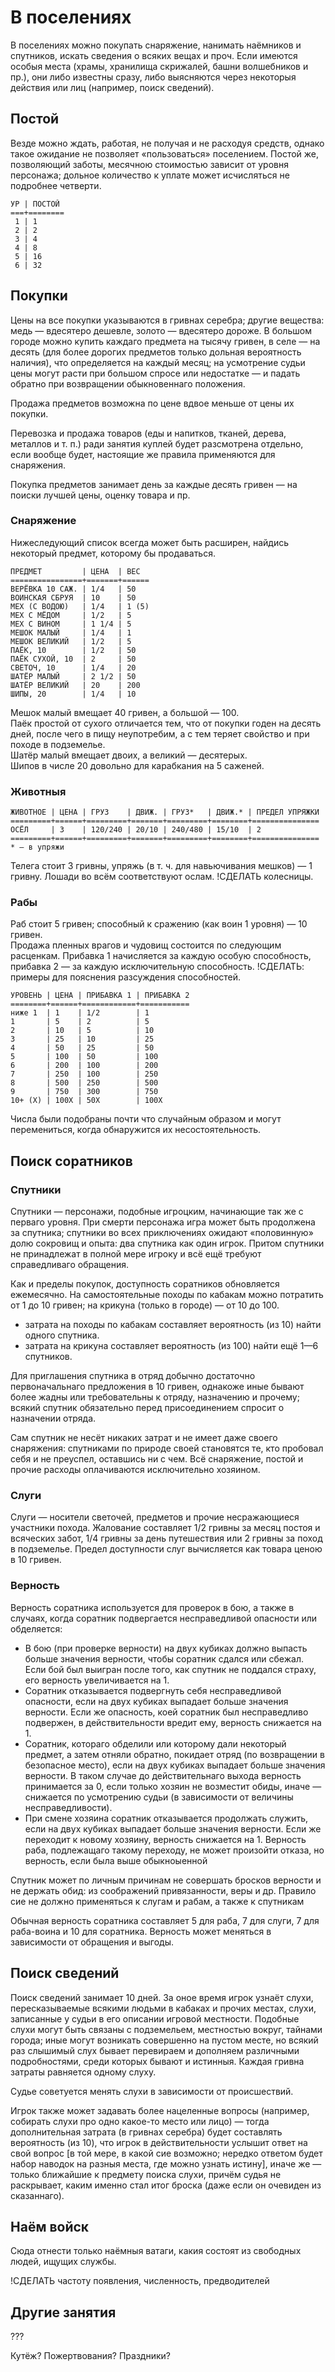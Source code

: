 # В поселениях

В поселениях можно покупать снаряжение, нанимать наёмников и спутников, искать сведения о всяких вещах и проч. Если имеются особыя места (храмы, хранилища скрижалей, башни волшебников и пр.), они либо известны сразу, либо выясняются через некоторыя действия или лиц (например, поиск сведений).

## Постой

Везде можно ждать, работая, не получая и не расходуя средств, однако такое ожидание не позволяет «пользоваться» поселением. Постой же, позволяющий заботы, месячною стоимостью зависит от уровня персонажа; дольное количество к уплате может исчисляться не подробнее четверти.
```
УР | ПОСТОЙ
===+========
 1 | 1
 2 | 2
 3 | 4
 4 | 8
 5 | 16
 6 | 32
```

## Покупки

Цены на все покупки указываются в гривнах серебра; другие вещества: медь — вдесятеро дешевле, золото — вдесятеро дороже. В большом городе можно купить каждаго предмета на тысячу гривен, в селе — на десять (для более дорогих предметов только дольная вероятность наличия), что определяется на каждый месяц; на усмотрение судьи цены могут расти при большом спросе или недостатке — и падать обратно при возвращении обыкновеннаго положения.

Продажа предметов возможна по цене вдвое меньше от цены их покупки.

Перевозка и продажа товаров (еды и напитков, тканей, дерева, металлов и т. п.) ради занятия куплей будет разсмотрена отдельно, если вообще будет, настоящие же правила применяются для снаряжения.

Покупка предметов занимает день за каждые десять гривен — на поиски лучшей цены, оценку товара и пр.

### Снаряжение

Нижеследующий список всегда может быть расширен, найдись некоторый предмет, которому бы продаваться.

```
ПРЕДМЕТ         | ЦЕНА  | ВЕС
================+=======+======
ВЕРЁВКА 10 САЖ. | 1/4   | 50
ВОИНСКАЯ СБРУЯ  | 10    | 50
МЕХ (С ВОДОЮ)   | 1/4   | 1 (5)
МЕХ С МЁДОМ     | 1/2   | 5
МЕХ С ВИНОМ     | 1 1/4 | 5
МЕШОК МАЛЫЙ     | 1/4   | 1
МЕШОК ВЕЛИКИЙ   | 1/2   | 5
ПАЁК, 10        | 1/2   | 50
ПАЁК СУХОЙ, 10  | 2     | 50
СВЕТОЧ, 10      | 1/4   | 20
ШАТЁР МАЛЫЙ     | 2 1/2 | 50
ШАТЁР ВЕЛИКИЙ   | 20    | 200
ШИПЫ, 20        | 1/4   | 10
```

Мешок малый вмещает 40 гривен, а большой — 100.  
Паёк простой от сухого отличается тем, что от покупки годен на десять дней, после чего в пищу неупотребим, а с тем теряет свойство и при походе в подземелье.  
Шатёр малый вмещает двоих, а великий — десятерых.  
Шипов в числе 20 довольно для карабкания на 5 саженей.

### Животныя

```
ЖИВОТНОЕ | ЦЕНА | ГРУЗ    | ДВИЖ. | ГРУЗ*   | ДВИЖ.* | ПРЕДЕЛ УПРЯЖКИ
=========+======+=========+=======+=========+========+===============
ОСЁЛ     | 3    | 120/240 | 20/10 | 240/480 | 15/10  | 2
=========+======+=========+=======+=========+========+===============
* — в упряжи
```

Телега стоит 3 гривны, упряжь (в т. ч. для навьючивания мешков) — 1 гривну. Лошади во всём соответствуют ослам. !СДЕЛАТЬ колесницы.

### Рабы

Раб стоит 5 гривен; способный к сражению (как воин 1 уровня) — 10 гривен.  
Продажа пленных врагов и чудовищ состоится по следующим расценкам. Прибавка 1 начисляется за каждую особую способность, прибавка 2 — за каждую исключительную способность. !СДЕЛАТЬ: примеры для пояснения разсуждения способностей.
```
УРОВЕНЬ | ЦЕНА | ПРИБАВКА 1 | ПРИБАВКА 2 
========+======+============+===========
ниже 1  | 1    | 1/2        | 1
1       | 5    | 2          | 5
2       | 10   | 5          | 10
3       | 25   | 10         | 25
4       | 50   | 25         | 50
5       | 100  | 50         | 100
6       | 200  | 100        | 200
7       | 250  | 100        | 250
8       | 500  | 250        | 500
9       | 750  | 300        | 750
10+ (Х) | 100Х | 50Х        | 100Х
```

Числа были подобраны почти что случайным образом и могут перемениться, когда обнаружится их несостоятельность.

## Поиск соратников

### Спутники

Спутники — персонажи, подобные игроцким, начинающие так же с перваго уровня. При смерти персонажа игра может быть продолжена за спутника; спутники во всех приключениях ожидают «половинную» долю сокровищ и опыта: два спутника как один игрок. Притом спутники не принадлежат в полной мере игроку и всё ещё требуют справедливаго обращения.

Как и пределы покупок, доступность соратников обновляется ежемесячно. На самостоятельные походы по кабакам можно потратить от 1 до 10 гривен; на крикуна (только в городе) — от 10 до 100.
* затрата на походы по кабакам составляет вероятность (из 10) найти одного спутника.
* затрата на крикуна составляет вероятность (из 100) найти ещё 1—6 спутников.

Для приглашения спутника в отряд добычно достаточно первоначальнаго предложения в 10 гривен, однакоже иные бывают более жадны или требовательны к отряду, назначению и прочему; всякий спутник обязательно перед присоединением спросит о назначении отряда.

Сам спутник не несёт никаких затрат и не имеет даже своего снаряжения: спутниками по природе своей становятся те, кто пробовал себя и не преуспел, оставшись ни с чем. Всё снаряжение, постой и прочие расходы оплачиваются исключительно хозяином.

### Слуги

Слуги — носители светочей, предметов и прочие несражающиеся участники похода. Жалование составляет 1/2 гривны за месяц постоя и всяческих забот, 1/4 гривны за день путешествия или 2 гривны за поход в подземелье. Предел доступности слуг вычисляется как товара ценою в 10 гривен.

### Верность

Верность соратника используется для проверок в бою, а также в случаях, когда соратник подвергается несправедливой опасности или обделяется:
* В бою (при проверке верности) на двух кубиках должно выпасть больше значения верности, чтобы соратник сдался или сбежал. Если бой был выигран после того, как спутник не поддался страху, его верность увеличивается на 1.
* Соратник отказывается подвергнуть себя несправедливой опасности, если на двух кубиках выпадает больше значения верности. Если же опасность, коей соратник был несправедливо подвержен, в действительности вредит ему, верность снижается на 1.
* Соратник, котораго обделили или которому дали некоторый предмет, а затем отняли обратно, покидает отряд (по возвращении в безопасное место), если на двух кубиках выпадает больше значения верности. В таком случае до действительнаго выхода верность принимается за 0, если только хозяин не возместит обиды, иначе — снижается по усмотрению судьи (в зависимости от величины несправедливости).
* При смене хозяина соратник отказывается продолжать служить, если на двух кубиках выпадает больше значения верности. Если же переходит к новому хозяину, верность снижается на 1. Верность раба, подлежащаго такому переходу, не может произойти отказа, но верность, если была выше обыкноыенной

Спутник может по личным причинам не совершать бросков верности и не держать обид: из соображений привязанности, веры и др. Правило сие не должно применяться к слугам и рабам, а также к спутникам

Обычная верность соратника составляет 5 для раба, 7 для слуги, 7 для раба-воина и 10 для соратника. Верность может меняться в зависимости от обращения и выгоды.

## Поиск сведений

Поиск сведений занимает 10 дней. За оное время игрок узнаёт слухи, пересказываемые всякими людьми в кабаках и прочих местах, слухи, записанные у судьи в его описании игровой местности. Подобные слухи могут быть связаны с подземельем, местностью вокруг, тайнами города; иные могут возникать совершенно на пустом месте, но всякий раз слышимый слух бывает перевираем и дополняем различными подробностями, среди которых бывают и истинныя. Каждая гривна затраты равняется одному слуху.

Судье советуется менять слухи в зависимости от происшествий.

Игрок также может задавать более нацеленные вопросы (например, собирать слухи про одно какое-то место или лицо) — тогда дополнительная затрата (в гривнах серебра) будет составлять вероятность (из 10), что игрок в действительности услышит ответ на свой вопрос [в той мере, в какой сие возможно; нередко ответом будет набор наводок на разныя места, где можно узнать истину], иначе же — только ближайшие к предмету поиска слухи, причём судья не раскрывает, каким именно стал итог броска (даже если он очевиден из сказаннаго).

## Наём войск

Сюда отнести только наёмныя ватаги, какия состоят из свободных людей, ищущих службы.

!СДЕЛАТЬ частоту появления, численность, предводителей

## Другие занятия

???

Кутёж? Пожертвования? Праздники?

